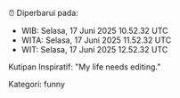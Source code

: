 ⏰ Diperbarui pada:
- WIB: Selasa, 17 Juni 2025 10.52.32 UTC
- WITA: Selasa, 17 Juni 2025 11.52.32 UTC
- WIT: Selasa, 17 Juni 2025 12.52.32 UTC

Kutipan Inspiratif:
"My life needs editing."


Kategori: funny


